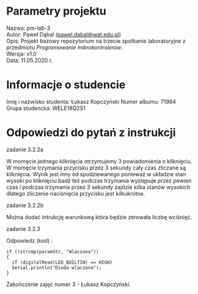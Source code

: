# Parametry projektu

Nazwa: pm-lab-3  
Autor: Paweł Dąbal (pawel.dabal@wat.edu.pl)  
Opis: Projekt bazowy repozytorium na trzecie spotkanie laboratoryjne z przedmiotu _Programowanie mikrokontrolerów_.  
Wersja: v1.0  
Data: 11.05.2020 r.

# Informacje o studencie

Imię i nazwisko studenta: Łukasz Kopczyński
Numer albumu: 71984  
Grupa studencka: WELE18Q2S1

# Odpowiedzi do pytań z instrukcji

zadanie 3.2.2a

W momęcie jednego kliknięcia otrzymujemy 3 powiadomienia o kliknięciu.
W momęcie trzymania przycisku przez 3 sekundy cały czas zliczane są kliknięcia. Wynik jest inny od spodziewanego ponieważ w układzie stan wysoki po kliknięciu badź też podczas trzymania występuje przez pewien czas i podczas trzymania przez 3 sekundy zajdzie kilka stanów wysokich dlatego zliczenie naciśnięcia przycisku jest kilkukrotne. 

zadanie 3.2.2b

Można dodać intrukcję warunkową która będzie zerowała liczbę wciśnięć.

zadanie 3.2.3

 Odpowiedz (kod) :  

    if (!strcmp(paramStr, "Wlaczona")) 
    {
      if (digitalRead(LED_BUILTIN) == HIGH)
      Serial.println("Dioda wlaczona");
    }

Zakończenie zajęć numer 3 - Łukasz Kopczyński.  
